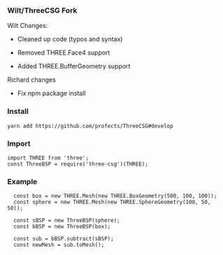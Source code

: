 ### Wilt/ThreeCSG Fork

Wilt Changes:

- Cleaned up code (typos and syntax)

- Removed THREE.Face4 support

- Added THREE.BufferGeometry support

Richard changes   
- Fix npm package install


### Install
```
yarn add https://github.com/profects/ThreeCSG#develop
```

### Import
```
import THREE from 'three';
const ThreeBSP = require('three-csg')(THREE);

```



### Example
```
  const box = new THREE.Mesh(new THREE.BoxGeometry(500, 100, 100));
  const sphere = new THREE.Mesh(new THREE.SphereGeometry(100, 50, 50));

  const sBSP = new ThreeBSP(sphere);
  const bBSP = new ThreeBSP(box);

  const sub = bBSP.subtract(sBSP);
  const newMesh = sub.toMesh();
  
  ```
